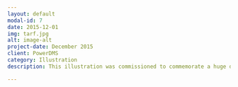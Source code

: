 ```yaml
---
layout: default
modal-id: 7
date: 2015-12-01
img: tarf.jpg
alt: image-alt
project-date: December 2015
client: PowerDMS
category: Illustration 
description: This illustration was commissioned to commemorate a huge development milestone for the company PowerDMS. The final poster was printed on cotton rag, framed, and hung in the development area in thier office in Orlando, Fl. The concept behind the peice is to symbolize the journey the team of developers (polar bears- the company mascot) made to develop elastic search for thier product. The poster is filled with symbolism including the verbage which the team identifies with.

---
```

